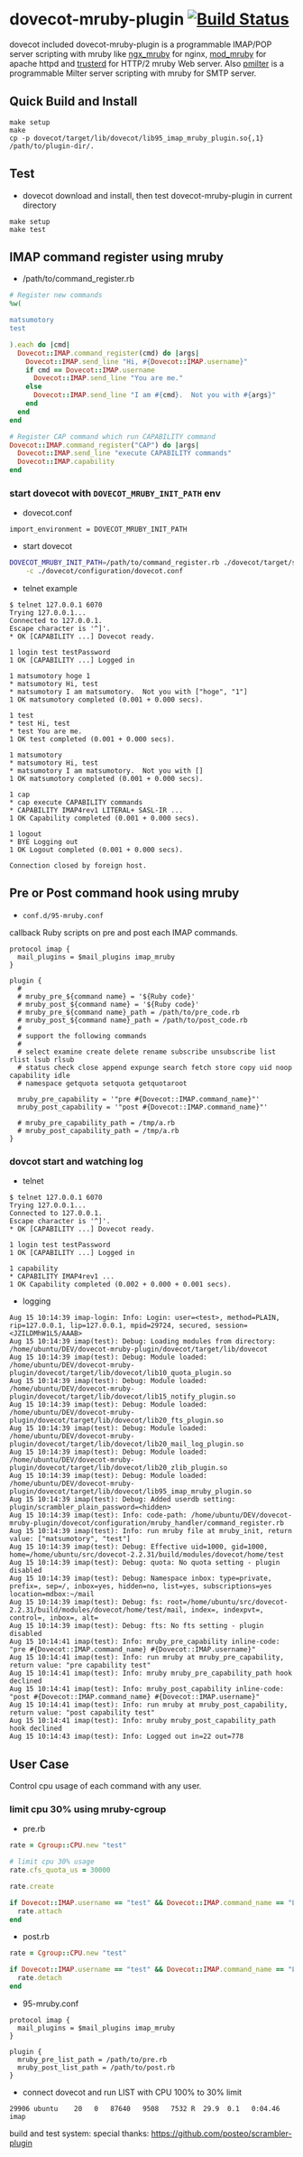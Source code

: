 # dovecot-mruby-plugin [![Build Status](https://travis-ci.org/matsumotory/dovecot-mruby-plugin.svg?branch=master)](https://travis-ci.org/matsumotory/dovecot-mruby-plugin)

dovecot included dovecot-mruby-plugin is a programmable IMAP/POP server scripting with mruby like [ngx_mruby](https://github.com/matsumotory/ngx_mruby) for nginx, [mod_mruby](https://github.com/matsumotory/mod_mruby) for apache httpd and [trusterd](https://github.com/matsumotory/trusterd) for HTTP/2 mruby Web server. Also [pmilter](https://github.com/matsumotory/pmilter) is a programmable Milter server scripting with mruby for SMTP server. 

## Quick Build and Install

```
make setup
make
cp -p dovecot/target/lib/dovecot/lib95_imap_mruby_plugin.so{,1} /path/to/plugin-dir/.
```

## Test

- dovecot download and install, then test dovecot-mruby-plugin in current directory

```
make setup
make test
```

## IMAP command register using mruby

- /path/to/command_register.rb

```ruby
# Register new commands
%w(

matsumotory
test

).each do |cmd|
  Dovecot::IMAP.command_register(cmd) do |args|
    Dovecot::IMAP.send_line "Hi, #{Dovecot::IMAP.username}"
    if cmd == Dovecot::IMAP.username
      Dovecot::IMAP.send_line "You are me."
    else
      Dovecot::IMAP.send_line "I am #{cmd}.  Not you with #{args}"
    end
  end
end

# Register CAP command which run CAPABILITY command
Dovecot::IMAP.command_register("CAP") do |args|
  Dovecot::IMAP.send_line "execute CAPABILITY commands"
  Dovecot::IMAP.capability
end
```

### start dovecot with `DOVECOT_MRUBY_INIT_PATH` env

- dovecot.conf

```
import_environment = DOVECOT_MRUBY_INIT_PATH
```

- start dovecot

```bash
DOVECOT_MRUBY_INIT_PATH=/path/to/command_register.rb ./dovecot/target/sbin/dovecot \
	-c ./dovecot/configuration/dovecot.conf
```

- telnet example

```
$ telnet 127.0.0.1 6070
Trying 127.0.0.1...
Connected to 127.0.0.1.
Escape character is '^]'.
* OK [CAPABILITY ...] Dovecot ready.

1 login test testPassword
1 OK [CAPABILITY ...] Logged in

1 matsumotory hoge 1
* matsumotory Hi, test
* matsumotory I am matsumotory.  Not you with ["hoge", "1"]
1 OK matsumotory completed (0.001 + 0.000 secs).

1 test 
* test Hi, test
* test You are me.
1 OK test completed (0.001 + 0.000 secs).

1 matsumotory 
* matsumotory Hi, test
* matsumotory I am matsumotory.  Not you with []
1 OK matsumotory completed (0.001 + 0.000 secs).

1 cap
* cap execute CAPABILITY commands
* CAPABILITY IMAP4rev1 LITERAL+ SASL-IR ...
1 OK Capability completed (0.001 + 0.000 secs).

1 logout
* BYE Logging out
1 OK Logout completed (0.001 + 0.000 secs).

Connection closed by foreign host.
```

## Pre or Post command hook using mruby

- `conf.d/95-mruby.conf`

callback Ruby scripts on pre and post each IMAP commands.

```
protocol imap {
  mail_plugins = $mail_plugins imap_mruby
}

plugin {
  #
  # mruby_pre_${command name} = '${Ruby code}'
  # mruby_post_${command name} = '${Ruby code}'
  # mruby_pre_${command name}_path = /path/to/pre_code.rb
  # mruby_post_${command name}_path = /path/to/post_code.rb
  #
  # support the following commands
  #
  # select examine create delete rename subscribe unsubscribe list rlist lsub rlsub
  # status check close append expunge search fetch store copy uid noop capability idle
  # namespace getquota setquota getquotaroot

  mruby_pre_capability = '"pre #{Dovecot::IMAP.command_name}"'
  mruby_post_capability = '"post #{Dovecot::IMAP.command_name}"'

  # mruby_pre_capability_path = /tmp/a.rb
  # mruby_post_capability_path = /tmp/a.rb
}
```

### dovcot start and watching log

- telnet

```
$ telnet 127.0.0.1 6070
Trying 127.0.0.1...
Connected to 127.0.0.1.
Escape character is '^]'.
* OK [CAPABILITY ...] Dovecot ready.

1 login test testPassword
1 OK [CAPABILITY ...] Logged in

1 capability
* CAPABILITY IMAP4rev1 ...
1 OK Capability completed (0.002 + 0.000 + 0.001 secs).
```

- logging

```
Aug 15 10:14:39 imap-login: Info: Login: user=<test>, method=PLAIN, rip=127.0.0.1, lip=127.0.0.1, mpid=29724, secured, session=<JZILDMhW1L5/AAAB>
Aug 15 10:14:39 imap(test): Debug: Loading modules from directory: /home/ubuntu/DEV/dovecot-mruby-plugin/dovecot/target/lib/dovecot
Aug 15 10:14:39 imap(test): Debug: Module loaded: /home/ubuntu/DEV/dovecot-mruby-plugin/dovecot/target/lib/dovecot/lib10_quota_plugin.so
Aug 15 10:14:39 imap(test): Debug: Module loaded: /home/ubuntu/DEV/dovecot-mruby-plugin/dovecot/target/lib/dovecot/lib15_notify_plugin.so
Aug 15 10:14:39 imap(test): Debug: Module loaded: /home/ubuntu/DEV/dovecot-mruby-plugin/dovecot/target/lib/dovecot/lib20_fts_plugin.so
Aug 15 10:14:39 imap(test): Debug: Module loaded: /home/ubuntu/DEV/dovecot-mruby-plugin/dovecot/target/lib/dovecot/lib20_mail_log_plugin.so
Aug 15 10:14:39 imap(test): Debug: Module loaded: /home/ubuntu/DEV/dovecot-mruby-plugin/dovecot/target/lib/dovecot/lib20_zlib_plugin.so
Aug 15 10:14:39 imap(test): Debug: Module loaded: /home/ubuntu/DEV/dovecot-mruby-plugin/dovecot/target/lib/dovecot/lib95_imap_mruby_plugin.so
Aug 15 10:14:39 imap(test): Debug: Added userdb setting: plugin/scrambler_plain_password=<hidden>
Aug 15 10:14:39 imap(test): Info: code-path: /home/ubuntu/DEV/dovecot-mruby-plugin/dovecot/configuration/mruby_handler/command_register.rb
Aug 15 10:14:39 imap(test): Info: run mruby file at mruby_init, return value: ["matsumotory", "test"]
Aug 15 10:14:39 imap(test): Debug: Effective uid=1000, gid=1000, home=/home/ubuntu/src/dovecot-2.2.31/build/modules/dovecot/home/test
Aug 15 10:14:39 imap(test): Debug: quota: No quota setting - plugin disabled
Aug 15 10:14:39 imap(test): Debug: Namespace inbox: type=private, prefix=, sep=/, inbox=yes, hidden=no, list=yes, subscriptions=yes location=mdbox:~/mail
Aug 15 10:14:39 imap(test): Debug: fs: root=/home/ubuntu/src/dovecot-2.2.31/build/modules/dovecot/home/test/mail, index=, indexpvt=, control=, inbox=, alt=
Aug 15 10:14:39 imap(test): Debug: fts: No fts setting - plugin disabled
Aug 15 10:14:41 imap(test): Info: mruby_pre_capability inline-code: "pre #{Dovecot::IMAP.command_name} #{Dovecot::IMAP.username}"
Aug 15 10:14:41 imap(test): Info: run mruby at mruby_pre_capability, return value: "pre capability test"
Aug 15 10:14:41 imap(test): Info: mruby mruby_pre_capability_path hook declined
Aug 15 10:14:41 imap(test): Info: mruby_post_capability inline-code: "post #{Dovecot::IMAP.command_name} #{Dovecot::IMAP.username}"
Aug 15 10:14:41 imap(test): Info: run mruby at mruby_post_capability, return value: "post capability test"
Aug 15 10:14:41 imap(test): Info: mruby mruby_post_capability_path hook declined
Aug 15 10:14:43 imap(test): Info: Logged out in=22 out=778
```

## User Case

Control cpu usage of each command with any user.

### limit cpu 30% using mruby-cgroup

- pre.rb

```ruby
rate = Cgroup::CPU.new "test"

# limit cpu 30% usage
rate.cfs_quota_us = 30000

rate.create

if Dovecot::IMAP.username == "test" && Dovecot::IMAP.command_name == "LIST"
  rate.attach
end
```

- post.rb

```ruby
rate = Cgroup::CPU.new "test"

if Dovecot::IMAP.username == "test" && Dovecot::IMAP.command_name == "LIST"
  rate.detach
end
```

- 95-mruby.conf

```
protocol imap {
  mail_plugins = $mail_plugins imap_mruby
}

plugin {
  mruby_pre_list_path = /path/to/pre.rb
  mruby_post_list_path = /path/to/post.rb
}
```

- connect dovecot and run LIST with CPU 100% to 30% limit

```
29906 ubuntu    20   0   87640   9508   7532 R  29.9  0.1   0:04.46 imap 
```

build and test system: special thanks: https://github.com/posteo/scrambler-plugin
